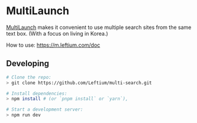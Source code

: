# MultiLaunch

[MultiLaunch](https://m.leftium.com) makes it convenient to use multiple search sites from the same text box. (With a focus on living in Korea.)

How to use: https://m.leftium.com/doc

## Developing

```bash
# Clone the repo:
> git clone https://github.com/Leftium/multi-search.git

# Install dependencies:
> npm install # (or `pnpm install` or `yarn`),

# Start a development server:
> npm run dev
```
